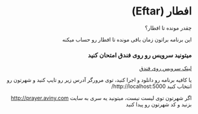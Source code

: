 <h1 dir="rtl"> افطار (Eftar)</h1>
<div dir="rtl">
چقدر مونده تا افطار؟

این برنامه براتون زمان باقی مونده تا افطار رو حساب میکنه

<h3>میتونید سرویس رو روی فندق امتحان کنید</h3>
<a href="eftar-erfansaberi.fandogh.cloud"> لینک سرویس روی فندق </a>

یا کافیه برنامه رو دانلود و اجرا کنید، توی مرورگر آدرس زیر رو تایپ کنید
و شهرتون رو انتخاب کنید
http://localhost:5000/

اگر شهرتون توی لیست نیست، میتونید یه سری به سایت http://prayer.aviny.com بزنید و کد شهرتون رو پیدا کنید
</div>
